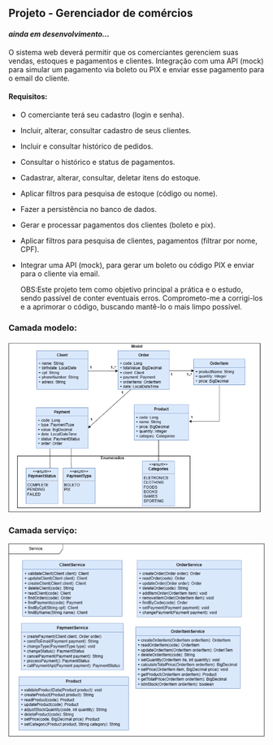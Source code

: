 
## Projeto - Gerenciador de comércios
#### *ainda em desenvolvimento...*

O sistema web deverá permitir que os comerciantes gerenciem suas vendas, estoques e pagamentos e clientes. Integração com uma API (mock) para simular um pagamento via boleto ou PIX e enviar esse pagamento para o email do cliente.

#### Requisitos:
- O comerciante terá seu cadastro (login e senha).
- Incluir, alterar, consultar cadastro de seus clientes.
- Incluir e consultar histórico de pedidos.
- Consultar o histórico e status de pagamentos.
- Cadastrar, alterar, consultar, deletar itens do estoque.
- Aplicar filtros para pesquisa de estoque (código ou nome).
- Fazer a persistência no banco de dados.
- Gerar e processar pagamentos dos clientes (boleto e pix).
- Aplicar filtros para pesquisa de clientes, pagamentos (filtrar por nome, CPF).
- Integrar uma API (mock), para gerar um boleto ou código PIX e enviar para o cliente via email.

  OBS:Este projeto tem como objetivo principal a prática e o estudo, sendo passível de conter eventuais erros. Comprometo-me a corrigi-los e a aprimorar o código, buscando mantê-lo o mais limpo possível.

### Camada modelo:
<img src="/uml-class.png">

### Camada serviço:
<img src="/service-layer.png">
